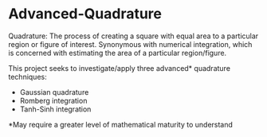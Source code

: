 # Advanced-Quadrature

Quadrature: The process of creating a square with equal area to a particular region or figure of interest. Synonymous with numerical integration, which is concerned with estimating the area of a particular region/figure.

This project seeks to investigate/apply three advanced* quadrature techniques:
- Gaussian quadrature
- Romberg integration
- Tanh-Sinh integration

*May require a greater level of mathematical maturity to understand
